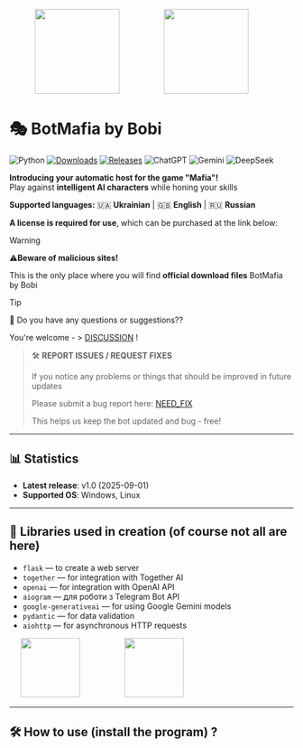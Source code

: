 <p align="center">
  <img src="https://upload.wikimedia.org/wikipedia/commons/c/c3/Python-logo-notext.svg" width="150" style="margin: 0 20px;"> &nbsp;&nbsp;&nbsp;&nbsp;&nbsp;&nbsp;&nbsp;&nbsp;
  <img src="https://upload.wikimedia.org/wikipedia/commons/0/04/ChatGPT_logo.svg" width="150" style="margin: 0 20px;"> &nbsp;&nbsp;&nbsp;&nbsp;&nbsp;&nbsp;&nbsp;&nbsp;
</p>

# 🎭 BotMafia by Bobi

![Python](https://img.shields.io/badge/python-3.13%2B-blue.svg)
[![Downloads](https://img.shields.io/github/downloads/username/mafia-bot/total)](https://github.com/username/mafia-bot/releases)
[![Releases](https://img.shields.io/github/v/release/username/mafia-bot?sort=semver)](https://github.com/username/mafia-bot/releases)
![ChatGPT](https://img.shields.io/badge/ChatGPT-OpenAI-blueviolet.svg)
![Gemini](https://img.shields.io/badge/Gemini-Google-orange.svg)
![DeepSeek](https://img.shields.io/badge/DeepSeek-AI-red.svg)

**Introducing your automatic host for the game "Mafia"!**  
Play against **intelligent AI characters** while honing your skills

**Supported languages:** 🇺🇦 **Ukrainian** | 🇬🇧 **English** | 🇷🇺 **Russian**

**A license is required for use**, which can be purchased at the link below:


> [!WARNING]
> ⚠**Beware of malicious sites!**
> 
> This is the only place where you will find **official download files** BotMafia by Bobi

> [!TIP]
> 💬 Do you have any questions or suggestions??
>
> You're welcome - > [DISCUSSION](https://github.com/BobiArs/repo/discussions) !

> 🛠️ **REPORT ISSUES / REQUEST FIXES**
> 
> If you notice any problems or things that should be improved in future updates
>  
> Please submit a bug report here: [NEED_FIX](https://github.com/BobiArs/mafia-bot/issues/new?template=bug_rep.yml)
>   
> This helps us keep the bot updated and bug - free!

---

## 📊 Statistics

- **Latest release**: v1.0 (2025-09-01)
- **Supported OS**: Windows, Linux

---

## 🧩 Libraries used in creation (of course not all are here)

- `flask` — to create a web server
- `together` — for integration with Together AI
- `openai` — for integration with OpenAI API
- `aiogram` — для роботи з Telegram Bot API
- `google-generativeai` — for using Google Gemini models
- `pydantic` — for data validation
- `aiohttp` — for asynchronous HTTP requests

<p align="left">
  <img src="https://uxwing.com/wp-content/themes/uxwing/download/brands-and-social-media/google-gemini-icon.png" width="105" style="margin: 0 20px;"> &nbsp;&nbsp;&nbsp;&nbsp;&nbsp;&nbsp;&nbsp;&nbsp;
  <img src="https://upload.wikimedia.org/wikipedia/commons/9/95/DeepSeek-icon.svg" width="105" style="margin: 0 20px;"> &nbsp;&nbsp;&nbsp;&nbsp;&nbsp;&nbsp;&nbsp;&nbsp;
</p>

---

## 🛠️ How to use (install the program) ?
